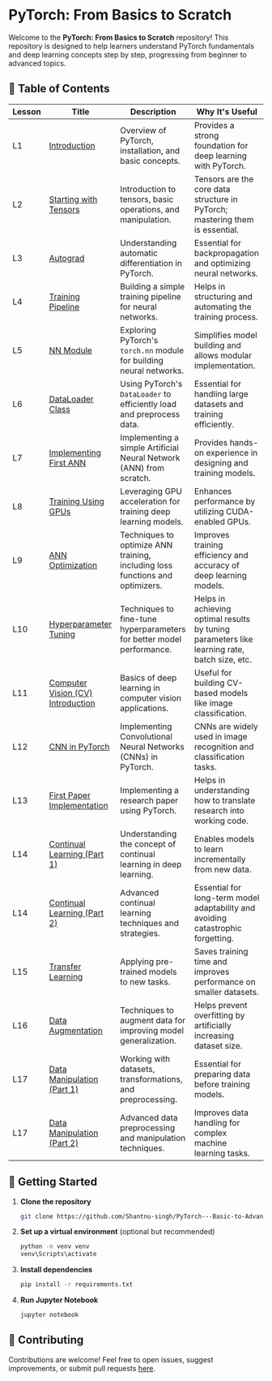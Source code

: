 # PyTorch: From Basics to Scratch

Welcome to the **PyTorch: From Basics to Scratch** repository! This repository is designed to help learners understand PyTorch fundamentals and deep learning concepts step by step, progressing from beginner to advanced topics.

## 📌 Table of Contents

| Lesson | Title | Description | Why It's Useful |
|--------|-------------------------------|------------------------------------------------|----------------------------------------------------------|
| L1  | [Introduction](https://github.com/Shantnu-singh/PyTorch---Basic-to-Advance/blob/main/L1-%20Introduction.md) | Overview of PyTorch, installation, and basic concepts. | Provides a strong foundation for deep learning with PyTorch. |
| L2  | [Starting with Tensors](https://github.com/Shantnu-singh/PyTorch---Basic-to-Advance/blob/main/L2-%20Starting%20with%20tensor.ipynb) | Introduction to tensors, basic operations, and manipulation. | Tensors are the core data structure in PyTorch; mastering them is essential. |
| L3  | [Autograd](https://github.com/Shantnu-singh/PyTorch---Basic-to-Advance/blob/main/L3%20-%20Autograd.ipynb) | Understanding automatic differentiation in PyTorch. | Essential for backpropagation and optimizing neural networks. |
| L4  | [Training Pipeline](https://github.com/Shantnu-singh/PyTorch---Basic-to-Advance/blob/main/L4%20-%20Training%20Pipeline.ipynb) | Building a simple training pipeline for neural networks. | Helps in structuring and automating the training process. |
| L5  | [NN Module](https://github.com/Shantnu-singh/PyTorch---Basic-to-Advance/blob/main/L5%20-%20NN%20Module.ipynb) | Exploring PyTorch's `torch.nn` module for building neural networks. | Simplifies model building and allows modular implementation. |
| L6  | [DataLoader Class](https://github.com/Shantnu-singh/PyTorch---Basic-to-Advance/blob/main/L6%20-%20DataLoader%20Class.ipynb) | Using PyTorch's `DataLoader` to efficiently load and preprocess data. | Essential for handling large datasets and training efficiently. |
| L7  | [Implementing First ANN](https://github.com/Shantnu-singh/PyTorch---Basic-to-Advance/blob/main/L7%20-%20Implementing%20first%20ANN.ipynb) | Implementing a simple Artificial Neural Network (ANN) from scratch. | Provides hands-on experience in designing and training models. |
| L8  | [Training Using GPUs](https://github.com/Shantnu-singh/PyTorch---Basic-to-Advance/blob/main/L8%20-%20Training%20using%20GPUs.ipynb) | Leveraging GPU acceleration for training deep learning models. | Enhances performance by utilizing CUDA-enabled GPUs. |
| L9  | [ANN Optimization](https://github.com/Shantnu-singh/PyTorch---Basic-to-Advance/blob/main/L9%20-%20ANN%20Optimisation.ipynb) | Techniques to optimize ANN training, including loss functions and optimizers. | Improves training efficiency and accuracy of deep learning models. |
| L10 | [Hyperparameter Tuning](https://github.com/Shantnu-singh/PyTorch---Basic-to-Advance/blob/main/L10%20-%20Hyperparamter%20Tuning.ipynb) | Techniques to fine-tune hyperparameters for better model performance. | Helps in achieving optimal results by tuning parameters like learning rate, batch size, etc. |
| L11 | [Computer Vision (CV) Introduction](https://github.com/Shantnu-singh/PyTorch---Basic-to-Advance/blob/main/L11%20-%20CV%20intro.ipynb) | Basics of deep learning in computer vision applications. | Useful for building CV-based models like image classification. |
| L12 | [CNN in PyTorch](https://github.com/Shantnu-singh/PyTorch---Basic-to-Advance/blob/main/L12%20-%20CNN%20in%20PyTorch.ipynb) | Implementing Convolutional Neural Networks (CNNs) in PyTorch. | CNNs are widely used in image recognition and classification tasks. |
| L13 | [First Paper Implementation](https://github.com/Shantnu-singh/PyTorch---Basic-to-Advance/blob/main/L13%20-%20First%20Paper%20Implementation.ipynb) | Implementing a research paper using PyTorch. | Helps in understanding how to translate research into working code. |
| L14 | [Continual Learning (Part 1)](https://github.com/Shantnu-singh/PyTorch---Basic-to-Advance/blob/main/L14%20-%20Countial%20Learning%20-%20part(2).ipynb) | Understanding the concept of continual learning in deep learning. | Enables models to learn incrementally from new data. |
| L14 | [Continual Learning (Part 2)](https://github.com/Shantnu-singh/PyTorch---Basic-to-Advance/blob/main/L14%20-%20Countial%20Learning%20-%20part(2).ipynb) | Advanced continual learning techniques and strategies. | Essential for long-term model adaptability and avoiding catastrophic forgetting. |
| L15 | [Transfer Learning](https://github.com/Shantnu-singh/PyTorch---Basic-to-Advance/blob/main/L15%20-%20Transfer%20Learning.ipynb) | Applying pre-trained models to new tasks. | Saves training time and improves performance on smaller datasets. |
| L16 | [Data Augmentation](https://github.com/Shantnu-singh/PyTorch---Basic-to-Advance/blob/main/L16%20-%20Data%20Augmentation.ipynb) | Techniques to augment data for improving model generalization. | Helps prevent overfitting by artificially increasing dataset size. |
| L17 | [Data Manipulation (Part 1)](https://github.com/Shantnu-singh/PyTorch---Basic-to-Advance/blob/main/L17%20-%20Data%20Manipulation.ipynb) | Working with datasets, transformations, and preprocessing. | Essential for preparing data before training models. |
| L17 | [Data Manipulation (Part 2)](https://github.com/Shantnu-singh/PyTorch---Basic-to-Advance/blob/main/L17%20-%20Data%20Manipulatio%20part%202.ipynb) | Advanced data preprocessing and manipulation techniques. | Improves data handling for complex machine learning tasks. |

## 🚀 Getting Started

1. **Clone the repository**
   ```bash
   git clone https://github.com/Shantnu-singh/PyTorch---Basic-to-Advance 
   ```
2. **Set up a virtual environment** (optional but recommended)
   ```bash
   python -m venv venv
   venv\Scripts\activate
   ```
3. **Install dependencies**
   ```bash
   pip install -r requirements.txt
   ```
4. **Run Jupyter Notebook**
   ```bash
   jupyter notebook
   ```

## 🤝 Contributing

Contributions are welcome! Feel free to open issues, suggest improvements, or submit pull requests [here](https://github.com/Shantnu-singh/PyTorch---Basic-to-Advance/pulls).
